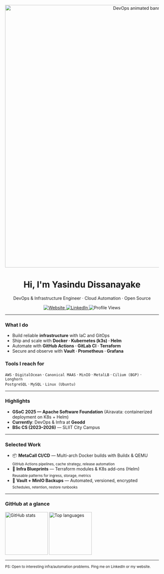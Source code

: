 <!-- Profile README for @mryash-dev -->
<!-- Keep it clean, minimal, and fast-loading -->

<p align="center">
  <img src="assets/hero.gif" alt="DevOps animated banner" width="860" />
</p>

<h1 align="center">Hi, I'm Yasindu Dissanayake</h1>
<p align="center">
  DevOps & Infrastructure Engineer · Cloud Automation · Open Source
</p>

<p align="center">
  <a href="https://mryash.dev" target="_blank">
    <img alt="Website" src="https://img.shields.io/badge/Portfolio-mryash.dev-111111?logo=google-chrome&logoColor=white">
  </a>
  <a href="https://www.linkedin.com/in/yasindu-dissanayake/" target="_blank">
    <img alt="LinkedIn" src="https://img.shields.io/badge/LinkedIn-Yasindu-0A66C2?logo=linkedin&logoColor=white">
  </a>
  <img alt="Profile Views" src="https://komarev.com/ghpvc/?username=mryash-dev&color=grey&style=flat">
</p>

---

### What I do
- Build reliable **infrastructure** with IaC and GitOps
- Ship and scale with **Docker · Kubernetes (k3s) · Helm**
- Automate with **GitHub Actions · GitLab CI · Terraform**
- Secure and observe with **Vault · Prometheus · Grafana**

### Tools I reach for
`AWS` · `DigitalOcean` · `Canonical MAAS` · `MinIO` · `MetalLB` · `Cilium (BGP)` · `Longhorn`  
`PostgreSQL` · `MySQL` · `Linux (Ubuntu)`

---

### Highlights
- **GSoC 2025 — Apache Software Foundation** (Airavata: containerized deployment on K8s + Helm)
- **Currently**: DevOps & Infra at **Geodd**
- **BSc CS (2023–2026)** — SLIIT City Campus

---

### Selected Work
- 📦 **MetaCall CI/CD** — Multi-arch Docker builds with Buildx & QEMU  
  <sub>GitHub Actions pipelines, cache strategy, release automation</sub>  
- 🧭 **Infra Blueprints** — Terraform modules & K8s add-ons (Helm)  
  <sub>Reusable patterns for ingress, storage, metrics</sub>  
- 🔐 **Vault + MinIO Backups** — Automated, versioned, encrypted  
  <sub>Schedules, retention, restore runbooks</sub>

---

### GitHub at a glance
<p>
  <img
    src="https://github-readme-stats.vercel.app/api?username=mryash-dev&show_icons=true&hide_title=true&hide_rank=true&include_all_commits=true&count_private=true&theme=transparent"
    alt="GitHub stats" height="140">
  <img
    src="https://github-readme-stats.vercel.app/api/top-langs/?username=mryash-dev&layout=compact&theme=transparent&hide_title=true"
    alt="Top languages" height="140">
</p>

---

<sub>PS: Open to interesting infra/automation problems. Ping me on LinkedIn or my website.</sub>
